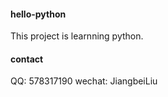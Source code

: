 #### hello-python

This project is learnning python.

#### contact

QQ: 578317190 wechat: JiangbeiLiu
